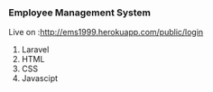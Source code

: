 ### Employee Management System 
Live on :http://ems1999.herokuapp.com/public/login

1. Laravel
2. HTML
3. CSS
4. Javascipt

